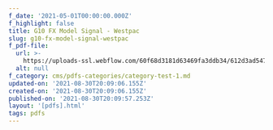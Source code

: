 ```yaml
---
f_date: '2021-05-01T00:00:00.000Z'
f_highlight: false
title: G10 FX Model Signal - Westpac
slug: g10-fx-model-signal-westpac
f_pdf-file:
  url: >-
    https://uploads-ssl.webflow.com/60f68d3181d63469fa3ddb34/612d3ad547844a26725c251b_Westpac%20G10%20FX.pdf
  alt: null
f_category: cms/pdfs-categories/category-test-1.md
updated-on: '2021-08-30T20:09:06.155Z'
created-on: '2021-08-30T20:09:06.155Z'
published-on: '2021-08-30T20:09:57.253Z'
layout: '[pdfs].html'
tags: pdfs
---
```



